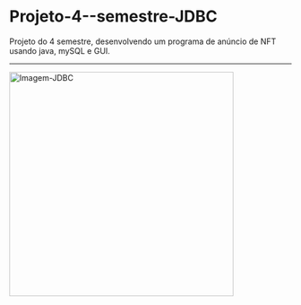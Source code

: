 # Projeto-4--semestre-JDBC
Projeto do 4 semestre, desenvolvendo um programa de anúncio de NFT usando java, mySQL e GUI.
<hr>
<img src="https://www.alura.com.br/artigos/assets/conhecendo-o-jdbc/jdbc.png" alt="Imagem-JDBC" width="400px">
